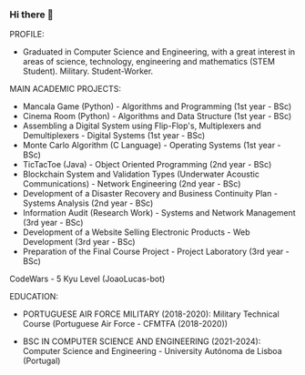 ### Hi there 👋

PROFILE:

- Graduated in Computer Science and Engineering, with a great interest in areas of science, technology, engineering and mathematics (STEM Student). Military. Student-Worker.

MAIN ACADEMIC PROJECTS:

- Mancala Game (Python) - Algorithms and Programming (1st year - BSc)
- Cinema Room (Python) - Algorithms and Data Structure (1st year - BSc)
- Assembling a Digital System using Flip-Flop's, Multiplexers and Demultiplexers - Digital Systems (1st year - BSc)
- Monte Carlo Algorithm (C Language) - Operating Systems (1st year - BSc)
- TicTacToe (Java) - Object Oriented Programming (2nd year - BSc)
- Blockchain System and Validation Types (Underwater Acoustic Communications) - Network Engineering (2nd year - BSc)
- Development of a Disaster Recovery and Business Continuity Plan - Systems Analysis (2nd year - BSc)
- Information Audit (Research Work) - Systems and Network Management (3rd year - BSc)
- Development of a Website Selling Electronic Products - Web Development (3rd year - BSc)
- Preparation of the Final Course Project - Project Laboratory (3rd year - BSc)


CodeWars - 5 Kyu Level (JoaoLucas-bot)

EDUCATION:

- PORTUGUESE AIR FORCE MILITARY (2018-2020):
Military Technical Course  (Portuguese Air Force - CFMTFA (2018-2020))

- BSC IN COMPUTER SCIENCE AND ENGINEERING (2021-2024):
Computer Science and Engineering - University Autónoma de Lisboa (Portugal)

  


